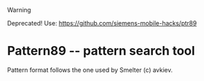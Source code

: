 > [!WARNING]
> Deprecated! Use: https://github.com/siemens-mobile-hacks/ptr89

# Pattern89 -- pattern search tool

Pattern format follows the one used by Smelter (c) avkiev.
